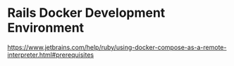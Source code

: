 # Rails Docker Development Environment

https://www.jetbrains.com/help/ruby/using-docker-compose-as-a-remote-interpreter.html#prerequisites

